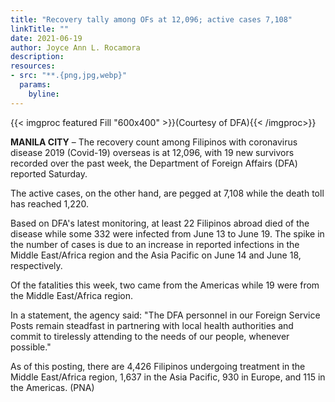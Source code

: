 ```yaml
---
title: "Recovery tally among OFs at 12,096; active cases 7,108"
linkTitle: ""
date: 2021-06-19
author: Joyce Ann L. Rocamora
description:
resources:
- src: "**.{png,jpg,webp}"
  params:
    byline: 
---
```

{{< imgproc featured Fill "600x400" >}}(Courtesy of DFA){{< /imgproc>}}

**MANILA CITY** –  The recovery count among Filipinos with coronavirus disease 2019 (Covid-19) overseas is at 12,096, with 19 new survivors recorded over the past week, the Department of Foreign Affairs (DFA) reported Saturday.

The active cases, on the other hand, are pegged at 7,108 while the death toll has reached 1,220.

Based on DFA's latest monitoring, at least 22 Filipinos abroad died of the disease while some 332 were infected from June 13 to June 19. The spike in the number of cases is due to an increase in reported infections in the Middle East/Africa region and the Asia Pacific on June 14 and June 18, respectively.

Of the fatalities this week, two came from the Americas while 19 were from the Middle East/Africa region.

In a statement, the agency said: "The DFA personnel in our Foreign Service Posts remain steadfast in partnering with local health authorities and commit to tirelessly attending to the needs of our people, whenever possible."

As of this posting, there are 4,426 Filipinos undergoing treatment in the Middle East/Africa region, 1,637 in the Asia Pacific, 930 in Europe, and 115 in the Americas. (PNA) 

 